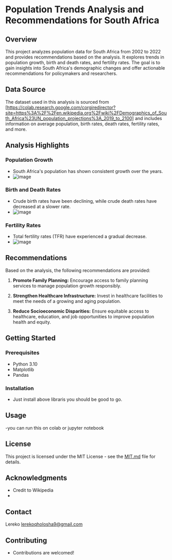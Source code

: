 # Population Trends Analysis and Recommendations for South Africa

## Overview

This project analyzes population data for South Africa from 2002 to 2022 and provides recommendations based on the analysis. It explores trends in population growth, birth and death rates, and fertility rates. The goal is to gain insights into South Africa's demographic changes and offer actionable recommendations for policymakers and researchers.

## Data Source

The dataset used in this analysis is sourced from [https://colab.research.google.com/corgiredirector?site=https%3A%2F%2Fen.wikipedia.org%2Fwiki%2FDemographics_of_South_Africa%23UN_population_projections%3A_2019_to_2100] and includes information on average population, birth rates, death rates, fertility rates, and more.

## Analysis Highlights

### Population Growth

- South Africa's population has shown consistent growth over the years.
- ![image](https://github.com/lerekoqholosha/Population-Trends-Analysis-South-Africa/assets/68995151/c54c4589-fb51-4e6c-96a2-e48a265cdde3)


### Birth and Death Rates

- Crude birth rates have been declining, while crude death rates have decreased at a slower rate.
- ![image](https://github.com/lerekoqholosha/Population-Trends-Analysis-South-Africa/assets/68995151/9e1cc44f-789c-4518-bc4f-cd7d51e8f01e)


### Fertility Rates

- Total fertility rates (TFR) have experienced a gradual decrease.
- ![image](https://github.com/lerekoqholosha/Population-Trends-Analysis-South-Africa/assets/68995151/9037f2da-a7e5-403c-bef7-7bcbb4bc373a)


## Recommendations

Based on the analysis, the following recommendations are provided:

1. **Promote Family Planning:**
   Encourage access to family planning services to manage population growth responsibly.

2. **Strengthen Healthcare Infrastructure:**
   Invest in healthcare facilities to meet the needs of a growing and aging population.

3. **Reduce Socioeconomic Disparities:**
   Ensure equitable access to healthcare, education, and job opportunities to improve population health and equity.

## Getting Started

### Prerequisites

- Python 3.10
- Matplotlib
- Pandas

### Installation

- Just install above libraris you should be good to go.

## Usage

-you can run this on colab or jupyter notebook

## License

This project is licensed under the MIT License - see the [MIT.md](MIT.md) file for details.

## Acknowledgments

- Credit to Wikipedia
- 

## Contact

Lereko
lerekoqholosha9@gmail.com

## Contributing
- Contributions are welcomed!



